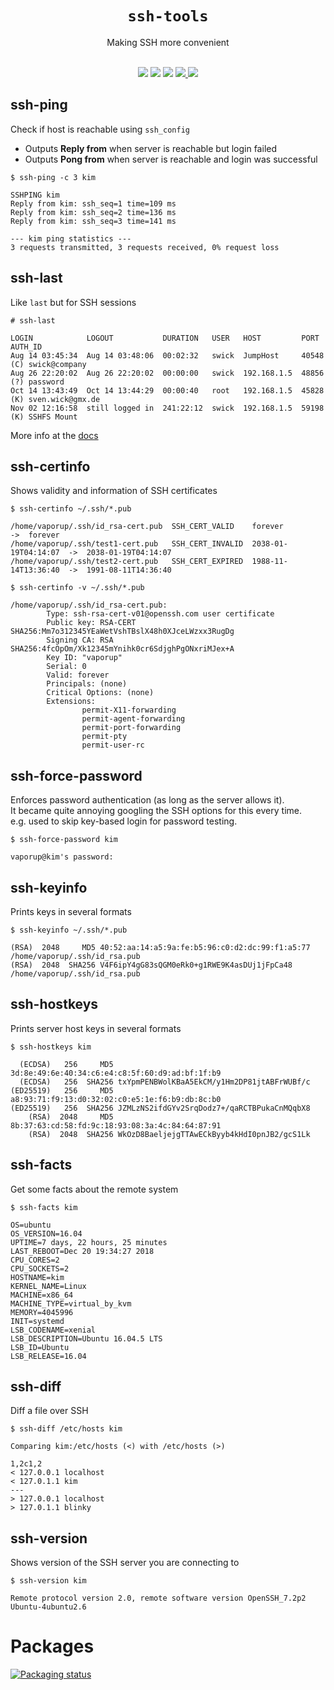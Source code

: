 <h1 align="center"><code>ssh-tools</code></h1>
<p align="center">Making SSH more convenient</p>
<p align="center">
  <br/>
  <img src="https://img.shields.io/badge/uses-ssh-blue.svg?style=flat-square"/>
  <img src="https://img.shields.io/badge/license-gpl--3-brightgreen.svg?style=flat-square"/>
  <img src="https://img.shields.io/badge/status-stable-ff69b4.svg?style=flat-square"/>
  <a href="https://codeberg.org/vaporup/CISS">
   <img src="https://img.shields.io/badge/supports-CISS-blueviolet.svg?style=flat-square"/>
  </a>
  <img src="https://img.shields.io/badge/implementation-bash / perl-red.svg?style=flat-square"/>
</p>

## ssh-ping
Check if host is reachable using ```ssh_config```

  * Outputs **Reply from** when server is reachable but login failed
  * Outputs **Pong from** when server is reachable and login was successful

  ~~~~
  $ ssh-ping -c 3 kim

  SSHPING kim
  Reply from kim: ssh_seq=1 time=109 ms
  Reply from kim: ssh_seq=2 time=136 ms
  Reply from kim: ssh_seq=3 time=141 ms

  --- kim ping statistics ---
  3 requests transmitted, 3 requests received, 0% request loss
  ~~~~

## ssh-last
Like ```last``` but for SSH sessions

  ~~~~
  # ssh-last

  LOGIN            LOGOUT           DURATION   USER   HOST         PORT   AUTH_ID
  Aug 14 03:45:34  Aug 14 03:48:06  00:02:32   swick  JumpHost     40548  (C) swick@company
  Aug 26 22:20:02  Aug 26 22:20:02  00:00:00   swick  192.168.1.5  48856  (?) password
  Oct 14 13:43:49  Oct 14 13:44:29  00:00:40   root   192.168.1.5  45828  (K) sven.wick@gmx.de
  Nov 02 12:16:58  still logged in  241:22:12  swick  192.168.1.5  59198  (K) SSHFS Mount
  ~~~~

More info at the [docs](doc/ssh-last)

## ssh-certinfo
Shows validity and information of SSH certificates

  ~~~~
  $ ssh-certinfo ~/.ssh/*.pub

  /home/vaporup/.ssh/id_rsa-cert.pub  SSH_CERT_VALID    forever              ->  forever
  /home/vaporup/.ssh/test1-cert.pub   SSH_CERT_INVALID  2038-01-19T04:14:07  ->  2038-01-19T04:14:07
  /home/vaporup/.ssh/test2-cert.pub   SSH_CERT_EXPIRED  1988-11-14T13:36:40  ->  1991-08-11T14:36:40
  ~~~~

  ~~~~
  $ ssh-certinfo -v ~/.ssh/*.pub

  /home/vaporup/.ssh/id_rsa-cert.pub:
          Type: ssh-rsa-cert-v01@openssh.com user certificate
          Public key: RSA-CERT SHA256:Mm7o312345YEaWetVshTBslX48h0XJceLWzxx3RugDg
          Signing CA: RSA SHA256:4fcOpOm/Xk12345mYnihk0cr6SdjghPgONxriMJex+A
          Key ID: "vaporup"
          Serial: 0
          Valid: forever
          Principals: (none)
          Critical Options: (none)
          Extensions:
                  permit-X11-forwarding
                  permit-agent-forwarding
                  permit-port-forwarding
                  permit-pty
                  permit-user-rc
  ~~~~

## ssh-force-password
Enforces password authentication (as long as the server allows it).  
It became quite annoying googling the SSH options for this every time.  
e.g. used to skip key-based login for password testing.

  ~~~~
  $ ssh-force-password kim

  vaporup@kim's password:
  ~~~~

## ssh-keyinfo
Prints keys in several formats

  ~~~~
  $ ssh-keyinfo ~/.ssh/*.pub

  (RSA)  2048     MD5 40:52:aa:14:a5:9a:fe:b5:96:c0:d2:dc:99:f1:a5:77  /home/vaporup/.ssh/id_rsa.pub
  (RSA)  2048  SHA256 V4F6ipY4gG83sQGM0eRk0+g1RWE9K4asDUj1jFpCa48      /home/vaporup/.ssh/id_rsa.pub
  ~~~~

## ssh-hostkeys
Prints server host keys in several formats

  ~~~~
  $ ssh-hostkeys kim

    (ECDSA)   256     MD5 3d:8e:49:6e:40:34:c6:e4:c8:5f:60:d9:ad:bf:1f:b9
    (ECDSA)   256  SHA256 txYpmPENBWolKBaA5EkCM/y1Hm2DP81jtABFrWUBf/c
  (ED25519)   256     MD5 a8:93:71:f9:13:d0:32:02:c0:e5:1e:f6:b9:db:8c:b0
  (ED25519)   256  SHA256 JZMLzNS2ifdGYv2SrqDodz7+/qaRCTBPukaCnMQqbX8
      (RSA)  2048     MD5 8b:37:63:cd:58:fd:9c:18:93:08:3a:4c:84:64:87:91
      (RSA)  2048  SHA256 WkOzD8BaeljejgTTAwECkByyb4kHdI0pnJB2/gcS1Lk
  ~~~~

## ssh-facts
Get some facts about the remote system

  ~~~~
  $ ssh-facts kim

  OS=ubuntu
  OS_VERSION=16.04
  UPTIME=7 days, 22 hours, 25 minutes
  LAST_REBOOT=Dec 20 19:34:27 2018
  CPU_CORES=2
  CPU_SOCKETS=2
  HOSTNAME=kim
  KERNEL_NAME=Linux
  MACHINE=x86_64
  MACHINE_TYPE=virtual_by_kvm
  MEMORY=4045996
  INIT=systemd
  LSB_CODENAME=xenial
  LSB_DESCRIPTION=Ubuntu 16.04.5 LTS
  LSB_ID=Ubuntu
  LSB_RELEASE=16.04
  ~~~~

## ssh-diff
Diff a file over SSH

  ~~~~
  $ ssh-diff /etc/hosts kim

  Comparing kim:/etc/hosts (<) with /etc/hosts (>)

  1,2c1,2
  < 127.0.0.1 localhost
  < 127.0.1.1 kim
  ---
  > 127.0.0.1 localhost
  > 127.0.1.1 blinky
  ~~~~

## ssh-version
Shows version of the SSH server you are connecting to

  ~~~~
  $ ssh-version kim

  Remote protocol version 2.0, remote software version OpenSSH_7.2p2 Ubuntu-4ubuntu2.6
  ~~~~

# Packages

[![Packaging status](https://repology.org/badge/vertical-allrepos/ssh-tools.svg?columns=3)](https://repology.org/project/ssh-tools/versions)
